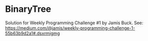 # BinaryTree

Solution for Weekly Programming Challenge #1 by Jamis Buck.
See: https://medium.com/@jamis/weekly-programming-challenge-1-55b63b9d2a1#.dsxrmigmg
